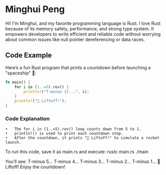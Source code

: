 # Minghui Peng

Hi! I'm Minghui, and my favorite programming language is Rust. I love Rust because of its memory safety, performance, and strong type system. It empowers developers to write efficient and reliable code without worrying about common issues like null pointer dereferencing or data races.

## Code Example

Here’s a fun Rust program that prints a countdown before launching a "spaceship" 🚀:

```rust
fn main() {
    for i in (1..=5).rev() {
        println!("T-minus {}...", i);
    }
    println!("🚀 Liftoff!");
}
```
### Code Explanation

	•	The for i in (1..=5).rev() loop counts down from 5 to 1.
	•	println!() is used to print each countdown step.
	•	After the countdown, it prints "🚀 Liftoff!" to simulate a rocket launch.

To run this code, save it as main.rs and execute:
rustc main.rs
./main

You’ll see:
T-minus 5...
T-minus 4...
T-minus 3...
T-minus 2...
T-minus 1...
🚀 Liftoff!
Enjoy the countdown!
